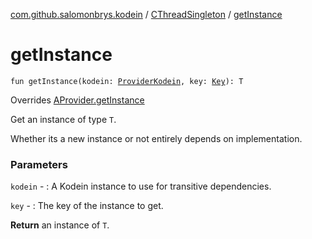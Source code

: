 [com.github.salomonbrys.kodein](../index.md) / [CThreadSingleton](index.md) / [getInstance](.)

# getInstance

`fun getInstance(kodein: `[`ProviderKodein`](../-provider-kodein/index.md)`, key: `[`Key`](../-kodein/-key/index.md)`): T`

Overrides [AProvider.getInstance](../-a-provider/get-instance.md)

Get an instance of type `T`.

Whether its a new instance or not entirely depends on implementation.

### Parameters

`kodein` - : A Kodein instance to use for transitive dependencies.

`key` - : The key of the instance to get.

**Return**
an instance of `T`.

